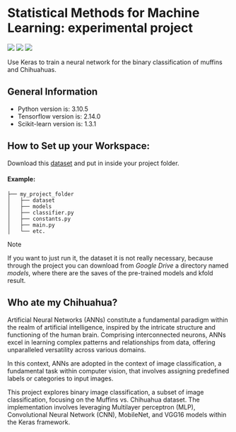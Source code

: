 # Statistical Methods for Machine Learning: experimental project
<img src="https://img.shields.io/badge/PyCharm-000000.svg?&style=for-the-badge&logo=PyCharm&logoColor=white"> <img src="https://img.shields.io/badge/Python-3776AB?style=for-the-badge&logo=python&logoColor=white"> <img src="https://img.shields.io/badge/Keras-FF0000?style=for-the-badge&logo=keras&logoColor=white">

Use Keras to train a neural network for the binary classification of muffins and Chihuahuas.

## General Information

- Python version is: 3.10.5
- Tensorflow version is: 2.14.0
- Scikit-learn version is: 1.3.1

## How to Set up your Workspace:
Download this [dataset](https://www.kaggle.com/datasets/samuelcortinhas/muffin-vs-chihuahua-image-classification)
and put in inside your project folder.

#### Example:
```
├── my_project_folder
│   ├── dataset
│   ├── models
│   ├── classifier.py
│   ├── constants.py
│   ├── main.py
│   └── etc.
```

> [!NOTE]
> If you want to just run it, the dataset it is not really necessary,
because through the project you can download from *Google Drive* a directory named *models*, where there are the saves of the pre-trained models and kfold result.

## Who ate my Chihuahua?

Artificial Neural Networks (ANNs) constitute a fundamental paradigm within the realm of artificial intelligence, inspired by the intricate structure and functioning of the human brain. Comprising interconnected neurons, ANNs excel in learning complex patterns and relationships from data, offering unparalleled versatility across various domains.

In this context, ANNs are adopted in the context of image classification, a fundamental task within computer vision, that involves assigning predefined labels or categories to input images.

This project explores binary image classification, a subset of image classification, focusing on the Muffins vs. Chihuahua dataset. The implementation involves leveraging Multilayer perceptron (MLP), Convolutional Neural Network (CNN), MobileNet, and VGG16 models within the Keras framework.
